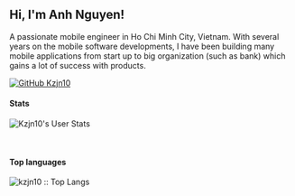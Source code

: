 
<h2>Hi, I'm Anh Nguyen!</h2>
<p>A passionate mobile engineer in Ho Chi Minh City, Vietnam. With several years on the mobile software developments, I have been building many mobile applications from start up to big organization (such as bank) which gains a lot of success with products.</p>

[![GitHub Kzjn10](https://img.shields.io/github/followers/kzjn10?label=follow&style=social)](https://github.com/kzjn10)


<h4 >Stats</h4>

![Kzjn10's User Stats](https://github-readme-stats.vercel.app/api?username=kzjn10&show_icons=true&title_color=fff&icon_color=79ff97&text_color=9f9f9f&bg_color=151515)

</br>
<h4 >Top languages</h4>

<img src="https://github-readme-stats.vercel.app/api/top-langs/?username=kzjn10&langs_count=10&theme=tokyonight&layout=compact" alt="kzjn10 :: Top Langs" />
